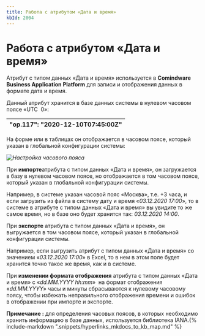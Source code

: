 ```yaml
---
title: Работа с атрибутом «Дата и время»
kbId: 2004
---
```


# Работа с атрибутом «Дата и время»

Атрибут с типом данных «Дата и время» используется в **Comindware Business Application Platform** для записи и отображения данных в формате дата и время.

Данный атрибут хранится в базе данных системы в нулевом часовом поясе «UTC  0»:

| "op.117": "2020-12-10T07:45:00Z" |
| --- |

На форме или в таблицах он отображается в часовом поясе, который указан в глобальной конфигурации системы: 

_![Настройка часового пояса](https://kb.comindware.ru/assets/2022-02-10_13h52_37.png)_

При **импорте**атрибута с типом данных «Дата и время», он загружается в базу в нулевом часовом поясе, но отображается в том часовом поясе, который указан в глобальной конфигурации системы.

Например, в системе указан часовой пояс «Москва», т.е. +3 часа, и если загрузить из файла в систему дату и время «*03.12.2020 17:00*», то в системе в атрибуте с типом данных «Дата и время» вы увидите то же самое время, но в базе оно будет хранится так: *03.12.2020 14:00*.

При **экспорте** атрибута с типом данных «Дата и время», он выгружается в том часовом поясе, который указан в глобальной конфигурации системы.

Например, если выгрузить атрибут с типом данных «Дата и время» со значением «*03.12.2020 17:00*» в Excel, то в нем в этом поле будет хранится точно такое же время, как и в системе.

При **изменении формата отображения** атрибута с типом данных «Дата и время» с «*dd.MM.YYYY hh:mm*»  на формат отображения «*dd.MM.YYYY*» часы и минуты сбрасываются к нулевому часовому поясу, чтобы избежать неправильного отображения времени и ошибок в отображении при импорте и экспорте.

**Примечание :** для определения часовых поясов, в которых необходимо хранить информацию в базе данных, используется библиотека IANA.{% include-markdown ".snippets/hyperlinks_mkdocs_to_kb_map.md" %}
